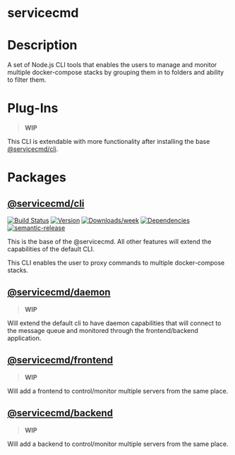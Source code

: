 # servicecmd

<!-- toc -->
<!-- tocstop -->

# Description

A set of Node.js CLI tools that enables the users to manage and monitor multiple docker-compose stacks by grouping them in to folders and ability to filter them.

# Plug-Ins

> **WIP**

This CLI is extendable with more functionality after installing the base [@servicecmd/cli](./packages/cli/README.md).

# Packages

## [@servicecmd/cli](./packages/cli/README.md)

[![Build Status](https://drone.kilic.dev/api/badges/cenk1cenk2/servicecmd/status.svg)](https://drone.kilic.dev/cenk1cenk2/servicecmd) [![Version](https://img.shields.io/npm/v/@servicecmd/cli.svg)](https://npmjs.org/package/@servicecmd/cli) [![Downloads/week](https://img.shields.io/npm/dw/@servicecmd/cli.svg)](https://npmjs.org/package/@servicecmd/cli) [![Dependencies](https://img.shields.io/librariesio/release/npm/@servicecmd/cli)](https://npmjs.org/package/@servicecmd/cli) [![semantic-release](https://img.shields.io/badge/%20%20%F0%9F%93%A6%F0%9F%9A%80-semantic--release-e10079.svg)](https://github.com/semantic-release/semantic-release)

This is the base of the @servicecmd. All other features will extend the capabilities of the default CLI.

This CLI enables the user to proxy commands to multiple docker-compose stacks.

## [@servicecmd/daemon](./packages/daemon/README.md)

> **WIP**

Will extend the default cli to have daemon capabilities that will connect to the message queue and monitored through the frontend/backend application.

## [@servicecmd/frontend](./packages/frontend/README.md)

> **WIP**

Will add a frontend to control/monitor multiple servers from the same place.

## [@servicecmd/backend](./packages/backend/README.md)

> **WIP**

Will add a backend to control/monitor multiple servers from the same place.

